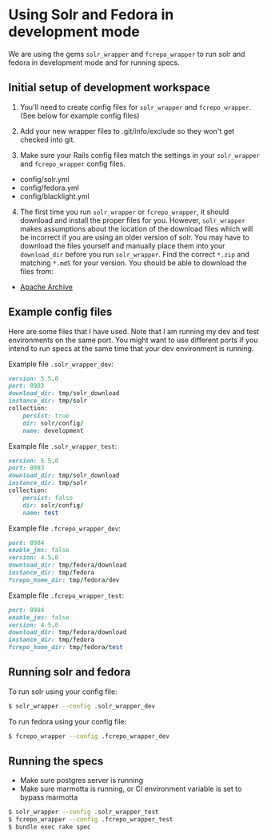 # Using Solr and Fedora in development mode

We are using the gems `solr_wrapper` and `fcrepo_wrapper` to run solr and fedora in development mode and for running specs.


## Initial setup of development workspace

1. You&apos;ll need to create config files for `solr_wrapper` and `fcrepo_wrapper`.  (See below for example config files)

2. Add your new wrapper files to .git/info/exclude so they won&apos;t get checked into git.

3. Make sure your Rails config files match the settings in your `solr_wrapper` and `fcrepo_wrapper` config files.
  * config/solr.yml
  * config/fedora.yml
  * config/blacklight.yml

4. The first time you run `solr_wrapper` or `fcrepo_wrapper`, it should download and install the proper files for you.  However, `solr_wrapper` makes assumptions about the location of the download files which will be incorrect if you are using an older version of solr.  You may have to download the files yourself and manually place them into your `download_dir` before you run `solr_wrapper`.  Find the correct `*.zip` and matching `*.md5` for your version.  You should be able to download the files from:
  * [Apache Archive](http://archive.apache.org/dist/lucene/solr)


## Example config files

Here are some files that I have used.  Note that I am running my dev and test environments on the same port.  You might want to use different ports if you intend to run specs at the same time that your dev environment is running.

Example file `.solr_wrapper_dev`:
```ruby
version: 5.5.0
port: 8983
download_dir: tmp/solr_download
instance_dir: tmp/solr
collection:
    persist: true
    dir: solr/config/
    name: development
```

Example file `.solr_wrapper_test`:
```ruby
version: 5.5.0
port: 8983
download_dir: tmp/solr_download
instance_dir: tmp/solr
collection:
    persist: false
    dir: solr/config/
    name: test
```

Example file `.fcrepo_wrapper_dev`:
```ruby
port: 8984
enable_jms: false
version: 4.5.0
download_dir: tmp/fedora/download
instance_dir: tmp/fedora
fcrepo_home_dir: tmp/fedora/dev
```

Example file `.fcrepo_wrapper_test`:
```ruby
port: 8984
enable_jms: false
version: 4.5.0
download_dir: tmp/fedora/download
instance_dir: tmp/fedora
fcrepo_home_dir: tmp/fedora/test
```


## Running solr and fedora

To run solr using your config file:

```bash
$ solr_wrapper --config .solr_wrapper_dev
```

To run fedora using your config file:
```bash
$ fcrepo_wrapper --config .fcrepo_wrapper_dev
```

## Running the specs

* Make sure postgres server is running
* Make sure marmotta is running, or CI environment variable is set to bypass marmotta

```bash
$ solr_wrapper --config .solr_wrapper_test
$ fcrepo_wrapper --config .fcrepo_wrapper_test
$ bundle exec rake spec
```

